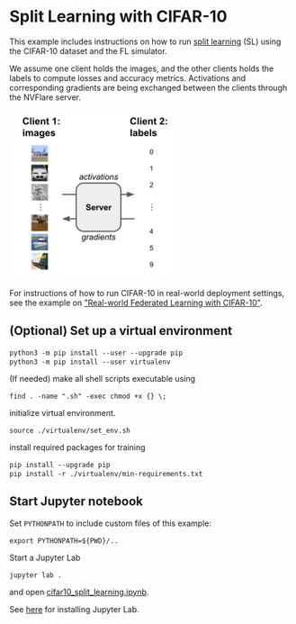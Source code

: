 # Split Learning with CIFAR-10

This example includes instructions on how to run [split learning](https://arxiv.org/abs/1810.06060) (SL) using the CIFAR-10 dataset and the FL simulator.

We assume one client holds the images, and the other clients holds the labels to compute losses and accuracy metrics. 
Activations and corresponding gradients are being exchanged between the clients through the NVFlare server.

<img src="./figs/split_learning.svg" alt="Split learning setup" width="300"/>

For instructions of how to run CIFAR-10 in real-world deployment settings, 
see the example on ["Real-world Federated Learning with CIFAR-10"](../cifar10-real-world/README.md).

## (Optional) Set up a virtual environment
```
python3 -m pip install --user --upgrade pip
python3 -m pip install --user virtualenv
```
(If needed) make all shell scripts executable using
```
find . -name ".sh" -exec chmod +x {} \;
```
initialize virtual environment.
```
source ./virtualenv/set_env.sh
```
install required packages for training
```
pip install --upgrade pip
pip install -r ./virtualenv/min-requirements.txt
```

## Start Jupyter notebook
Set `PYTHONPATH` to include custom files of this example:
```
export PYTHONPATH=${PWD}/..
```
Start a Jupyter Lab
```
jupyter lab .
```
and open [cifar10_split_learning.ipynb](./cifar10_split_learning.ipynb).

See [here](https://jupyterlab.readthedocs.io/en/stable/getting_started/installation.html) for installing Jupyter Lab.

